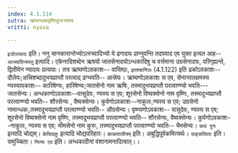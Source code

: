 ```yaml
---
index: 4.1.114
sutra: ऋष्यन्धकवृष्णिकुरुभ्यश्च
vritti: nyasa

---
```

`इञोऽपवादः` इति। ननु चानकारान्तेभ्योऽत्स्त्र्यादिभ्यो ये ढगादयः प्राप्नुवन्ति तदपवाद एव युक्त इत्यत आह-- `अत्त्र्यादिभ्यस्तु` इत्यादि। एकेनादिशब्देन ऋषयो जातसेनादयोऽन्धकादिषु च वर्त्तमाना उग्रसेनादयः, परिगृह्यन्ते, द्वितीयेन ण्यादयः प्रत्ययाः। तत्र ऋष्यणोऽवकाशः-- वासिष्ठः, `इतश्चानिञः` (4.1.122) इति ढकोऽवकाशः--दौलेयः;अत्त्रिशब्दादुभयप्राप्तौ परत्वाद् ढग्भवति-- आत्त्रेयः। ऋष्यणोऽवकाशः स एव, सेनान्तलक्षमस्य ण्यस्यावकाशः-- कारिषेण्यः, हारिषेण्यः;जातसेनो नाम ऋषिः, तस्मादुभयप्राप्तौ परत्वाण्ण्यो भवति--- जातसेन्यः। अन्धकाणोऽवकाशः--वासुदेवः, ण्यस्य स एव; शूरसेनो विष्वक्सेनो नाम वृष्णिः, तस्मादुभ्यप्राप्तौ परत्वाण्ण्यो भवति-- शौरसेन्यः , वैष्वक्सेन्यः। कुर्वणोऽवकाशः--नाकुलः,ण्यस्य स एव; उग्रसेनो नामान्धकः,तस्मादुभयप्राप्तौ परत्वाण्ण्यो भवति-- औग्रसेन्यः। वृष्ण्यणोऽवकाशः-- वासुदेवः, ण्यस्य स एव; शूरसेनो विष्वक्सेनो नाम वृष्णिः, तस्मादुभयप्राप्तौ परत्वाण्ण्यो भवति-- शौरसेन्यः, वैष्वक्सेन्यः। कुर्वणोऽवकाशः--नाकुलः, ण्यस्य स एव; भीमसेनो नाम कुरुः, तस्मादुभयप्राप्तौ परत्वाण्ण्यो भवति-- भैमसेन्यः।
`कथं पुनः` इत्यादि चोद्यम्। `केचिदाहुः` इत्यादि चोद्यपरिहारः। `काकतालीयम्` इति। अबुद्धिपूर्वकमित्यर्थः। `सङ्कलिताः` इति। समुच्चिताः। `नित्या एव` इति। अन्धकादीनां वंशानामनादित्वात्।।